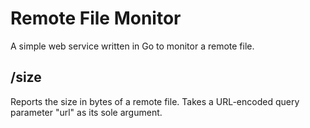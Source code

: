 # Remote File Monitor

A simple web service written in Go to monitor a remote file.

## /size

Reports the size in bytes of a remote file. Takes a URL-encoded query parameter "url" as its sole argument.
